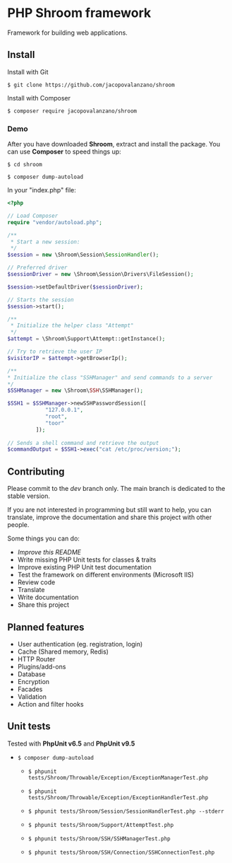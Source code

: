 
# PHP Shroom framework

Framework for building web applications.

## Install

Install with Git

``$ git clone https://github.com/jacopovalanzano/shroom``

Install with Composer

``$ composer require jacopovalanzano/shroom``

### Demo

After you have downloaded <b>Shroom</b>, extract and install the package. You can use <b>Composer</b> to speed things up:

``$ cd shroom``

``$ composer dump-autoload``

In your "index.php" file:
```php
<?php

// Load Composer
require "vendor/autoload.php";

/**
 * Start a new session:
 */
$session = new \Shroom\Session\SessionHandler();

// Preferred driver
$sessionDriver = new \Shroom\Session\Drivers\FileSession();

$session->setDefaultDriver($sessionDriver);

// Starts the session
$session->start();

/**
 * Initialize the helper class "Attempt"
 */
$attempt = \Shroom\Support\Attempt::getInstance();

// Try to retrieve the user IP
$visitorIP = $attempt->getBrowserIp();

/**
* Initialize the class "SSHManager" and send commands to a server
*/
$SSHManager = new \Shroom\SSH\SSHManager();

$SSH1 = $SSHManager->newSSHPasswordSession([
            "127.0.0.1",
            "root",
            "toor"
         ]);
       
// Sends a shell command and retrieve the output  
$commandOutput = $SSH1->exec("cat /etc/proc/version;");
```

## Contributing

Please commit to the *dev* branch only. The main branch is dedicated to the stable version.

If you are not interested in programming but still want to help, you can translate, improve the documentation and share
this project with other people.

Some things you can do:

 - *Improve this README*
 - Write missing PHP Unit tests for classes & traits
 - Improve existing PHP Unit test documentation
 - Test the framework on different environments (Microsoft IIS)
 - Review code
 - Translate
 - Write documentation
 - Share this project

## Planned features

 - User authentication (eg. registration, login)
 - Cache (Shared memory, Redis)
 - HTTP Router
 - Plugins/add-ons
 - Database
 - Encryption
 - Facades
 - Validation
 - Action and filter hooks

## Unit tests

Tested with **PhpUnit v6.5** and **PhpUnit v9.5** 

 - ``
$ composer dump-autoload
``

   - ``
$ phpunit tests/Shroom/Throwable/Exception/ExceptionManagerTest.php
``

   - ``
$ phpunit tests/Shroom/Throwable/Exception/ExceptionHandlerTest.php
``

   - ``
$ phpunit tests/Shroom/Session/SessionHandlerTest.php --stderr
``

   - ``
$ phpunit tests/Shroom/Support/AttemptTest.php
``

   - ``
$ phpunit tests/Shroom/SSH/SSHManagerTest.php
``

   - ``
$ phpunit tests/Shroom/SSH/Connection/SSHConnectionTest.php
``
